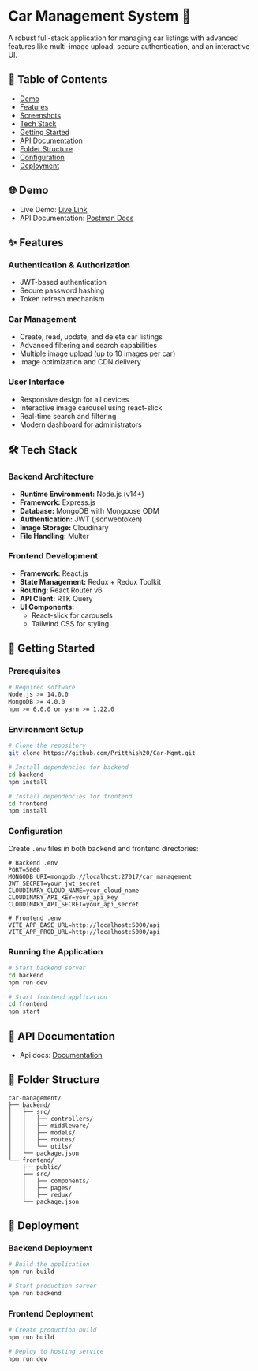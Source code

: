 # Car Management System 🚗

A robust full-stack application for managing car listings with advanced features like multi-image upload, secure authentication, and an interactive UI.

## 📌 Table of Contents
- [Demo](#demo)
- [Features](#features)
- [Screenshots](#screenshots)
- [Tech Stack](#tech-stack)
- [Getting Started](#getting-started)
- [API Documentation](#api-documentation)
- [Folder Structure](#folder-structure)
- [Configuration](#configuration)
- [Deployment](#deployment)

## 🌐 Demo
- Live Demo: [Live Link](https://car-mgmt-2kse.vercel.app)
- API Documentation: [Postman Docs](https://documenter.getpostman.com/view/39575061/2sAYX2N4VN)

## ✨ Features

### Authentication & Authorization
- JWT-based authentication
- Secure password hashing
- Token refresh mechanism

### Car Management
- Create, read, update, and delete car listings
- Advanced filtering and search capabilities
- Multiple image upload (up to 10 images per car)
- Image optimization and CDN delivery

### User Interface
- Responsive design for all devices
- Interactive image carousel using react-slick
- Real-time search and filtering
- Modern dashboard for administrators

<!-- ## 📸 Screenshots

### Dashboard
![Dashboard](placeholder-dashboard.png)
*Main dashboard showing car listings and statistics*

### Car Details
![Car Details](placeholder-car-details.png)
*Detailed view of a car listing with image carousel*

### Image Upload
![Image Upload](placeholder-image-upload.png)
*Multiple image upload interface* -->

## 🛠 Tech Stack

### Backend Architecture
- **Runtime Environment:** Node.js (v14+)
- **Framework:** Express.js
- **Database:** MongoDB with Mongoose ODM
- **Authentication:** JWT (jsonwebtoken)
- **Image Storage:** Cloudinary
- **File Handling:** Multer

### Frontend Development
- **Framework:** React.js
- **State Management:** Redux + Redux Toolkit
- **Routing:** React Router v6
- **API Client:** RTK Query
- **UI Components:**
  - React-slick for carousels
  - Tailwind CSS for styling

## 🚀 Getting Started

### Prerequisites
```bash
# Required software
Node.js >= 14.0.0
MongoDB >= 4.0.0
npm >= 6.0.0 or yarn >= 1.22.0
```

### Environment Setup
```bash
# Clone the repository
git clone https://github.com/Pritthish20/Car-Mgmt.git

# Install dependencies for backend
cd backend
npm install

# Install dependencies for frontend
cd frontend
npm install
```

### Configuration
Create `.env` files in both backend and frontend directories:

```env
# Backend .env
PORT=5000
MONGODB_URI=mongodb://localhost:27017/car_management
JWT_SECRET=your_jwt_secret
CLOUDINARY_CLOUD_NAME=your_cloud_name
CLOUDINARY_API_KEY=your_api_key
CLOUDINARY_API_SECRET=your_api_secret

# Frontend .env
VITE_APP_BASE_URL=http://localhost:5000/api
VITE_APP_PROD_URL=http://localhost:5000/api
```

### Running the Application
```bash
# Start backend server
cd backend
npm run dev

# Start frontend application
cd frontend
npm start
```

## 📝 API Documentation
- Api docs: [Documentation](https://documenter.getpostman.com/view/39575061/2sAYX2N4VN)

## 📁 Folder Structure

```
car-management/
├── backend/
│   ├── src/
│   │   ├── controllers/
│   │   ├── middleware/
│   │   ├── models/
│   │   ├── routes/
│   │   └── utils/
│   └── package.json
└── frontend/
    ├── public/
    ├── src/
    │   ├── components/
    │   ├── pages/
    │   ├── redux/
    └── package.json
```

## 🌟 Deployment

### Backend Deployment
```bash
# Build the application
npm run build

# Start production server
npm run backend
```

### Frontend Deployment
```bash
# Create production build
npm run build

# Deploy to hosting service
npm run dev
```